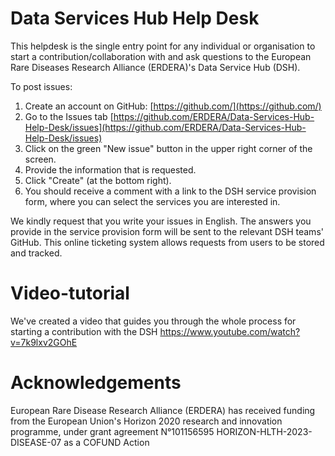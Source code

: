 # Data Services Hub Help Desk
This helpdesk is the single entry point for any individual or organisation to start a contribution/collaboration with and ask questions to the European Rare Diseases Research Alliance (ERDERA)'s Data Service Hub (DSH).

To post issues:
1. Create an account on GitHub: [https://github.com/](https://github.com/)
2. Go to the Issues tab [https://github.com/ERDERA/Data-Services-Hub-Help-Desk/issues](https://github.com/ERDERA/Data-Services-Hub-Help-Desk/issues)
3. Click on the green "New issue" button in the upper right corner of the screen.
4. Provide the information that is requested.
5. Click "Create" (at the bottom right).
6. You should receive a comment with a link to the DSH service provision form, where you can select the services you are interested in.

We kindly request that you write your issues in English.
The answers you provide in the service provision form will be sent to the relevant DSH teams' GitHub. This online ticketing system allows requests from users to be stored and tracked.

# Video-tutorial
We've created a video that guides you through the whole process for starting a contribution with the DSH
https://www.youtube.com/watch?v=7k9lxv2GOhE

# Acknowledgements
European Rare Disease Research Alliance (ERDERA) has received funding from the European Union's Horizon 2020 research and innovation programme, under grant agreement N°101156595 HORIZON-HLTH-2023-DISEASE-07 as a COFUND Action
